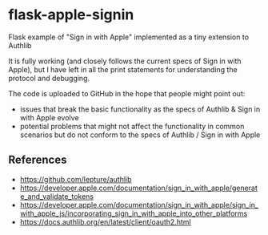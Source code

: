 # flask-apple-signin
Flask example of "Sign in with Apple" implemented as a tiny extension to Authlib

It is fully working (and closely follows the current specs of Sign in with Apple), but I have left in all the print statements for understanding the protocol and debugging.

The code is uploaded to GitHub in the hope that people might point out:
 - issues that break the basic functionality as the specs of Authlib & Sign in with Apple evolve
 - potential problems that might not affect the functionality in common scenarios but do not conform to the specs of Authlib / Sign in with Apple 

## References
- https://github.com/lepture/authlib
- https://developer.apple.com/documentation/sign_in_with_apple/generate_and_validate_tokens
- https://developer.apple.com/documentation/sign_in_with_apple/sign_in_with_apple_js/incorporating_sign_in_with_apple_into_other_platforms
- https://docs.authlib.org/en/latest/client/oauth2.html
